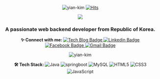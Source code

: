 <p align="center">
  <img alt="yian-kim" src="https://komarev.com/ghpvc/?username=yian-kim&label=Profile%20views&color=0e75b6&style=flat" />
  <a href="https://hits.seeyoufarm.com">
    <img alt="Hits" src="https://hits.seeyoufarm.com/api/count/incr/badge.svg?url=https%3A%2F%2Fgithub.com%2Fyian-kim%2Fhit-counter&count_bg=%2379C83D&title_bg=%23555555&icon=&icon_color=%23E7E7E7&title=hits&edge_flat=false" />
  </a>
</p>

<p align="center">
  <img src="https://capsule-render.vercel.app/api?type=waving&color=auto&height=300&section=header&text=Hi👋,%20I'm%20Yian%20Kim.&fontSize=70" />
  <h3 align="center">A passionate web backend developer from Republic of Korea.</h3>
</p>

<p align="center">
  <b>✨ Connect with me: </b>
  <a href="https://yian.tistory.com">
    <img alt="Tech Blog Badge" src="http://img.shields.io/badge/-Tech%20blog-black?style=flat-square&logo=github&link=https://yian.tistory.com" />
  </a>
  <a href="https://www.linkedin.com/in/yian-kim">
    <img alt="Linkedin Badge" src="https://img.shields.io/badge/-LinkedIn-blue?style=flat-square&logo=Linkedin&logoColor=white&link=https://www.linkedin.com/in/yian-kim" />
  </a>
  <!--   <a href="https://www.youtube.com/c/아이디">
    <img alt="Youtube Badge" src="https://img.shields.io/badge/Youtube-ff0000?style=flat-square&logo=youtube&link=https://www.youtube.com/c/아이디" />
  </a> -->
  <a href="https://www.facebook.com/devyiankim">
    <img alt="Facebook Badge" src="https://img.shields.io/badge/facebook-1877f2?style=flat-square&logo=facebook&logoColor=white&link=https://www.facebook.com/devyiankim" />
  </a>
  <a href="mailto:devyiankim@gmail.com">
    <img alt="Gmail Badge" src="https://img.shields.io/badge/Gmail-d14836?style=flat-square&logo=Gmail&logoColor=white&link=mailto:devyiankim@gmail.com" />
  </a>
</p>

<p align="center">
  <img align="center" src="https://github-readme-stats.vercel.app/api?username=yian-kim&show_icons=true&locale=en" alt="yian-kim" />
</p>

<p align="center">
  <b>🛠 Tech Stack: </b>
  <img alt="Java" src="https://img.shields.io/badge/Java-007396?style=flat-square&logo=Java&logoColor=white"/>
  <img alt="springboot" src="https://img.shields.io/badge/SpringBoot-6DB33F?style=flat-square&logo=Spring&logoColor=white" />
  <img alt="MySQL" src="https://img.shields.io/badge/MySQL-4479a1?style=flat-square&logo=mysql&logoColor=white" />
  <img alt="HTML5" src="https://img.shields.io/badge/HTML5-E34F26?style=flat-square&logo=html5&logoColor=white" />
  <img alt="CSS3" src="https://img.shields.io/badge/css-1572B6?style=flat-square&logo=css3&logoColor=white" />
  <img alt="JavaScript" src="https://img.shields.io/badge/JavaScript-f7df1e?style=flat-square&logo=javascript&logoColor=black" />
</p>
